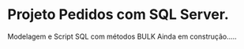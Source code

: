 # Projeto Pedidos com SQL Server.

Modelagem e Script SQL com métodos BULK
Ainda em construção.....


